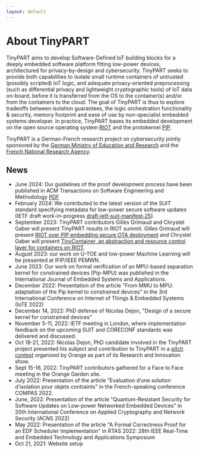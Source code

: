 ```yaml
---
layout: default
---
```


# About TinyPART

TinyPART aims to develop Software-Defined IoT building blocks for a deeply embedded software platform fitting low-power devices, architectured for privacy-by-design and cybersecurity. TinyPART seeks to provide both capabilities to isolate small runtime containers of untrusted (possibly scripted) IoT logic, and adequate privacy-oriented preprocessing (such as differential privacy and lightweight cryptographic tools) of IoT data on-board, before it is transferred from the OS to the container(s) and/or from the containers to the cloud. The goal of TinyPART is thus to explore tradeoffs between isolation guarantees, the logic orchestration functionality & security, memory footprint and ease of use by non-specialist embedded systems developer. In practice, TinyPART bases its embedded development on the open source operating system [RIOT](https://riot-os.org) and the protokernel [PIP](http://pip.univ-lille1.fr/).


TinyPART is a German-French research project on cybersecurity jointly sponsored by the [German Ministry of Education and Research](https://www.bmbf.de/bmbf/en) and the [French National Research Agency](https://anr.fr/en/).

## News
- June 2024: Our guidelines of the proof development process have been published in ACM Transactions on Software Engineering and Methodology [PDF](https://hal.science/hal-04600011)
- February 2024: We contributed to the latest version of the SUIT standard specifying metadata for low-power secure software updates (IETF draft work-in-progress [draft-ietf-suit-manifest-25](https://datatracker.ietf.org/doc/html/draft-ietf-suit-manifest-25)).
- September 2023: TinyPART contributors Gilles Grimaud and Chrystel Gaber will present TinyPART results in RIOT summit. Gilles Grimaud will present [RIOT over PIP embedding secure OTA deployment](https://summit.riot-os.org/2023/blog/speakers/gilles-grimaud/) and Chrystel Gaber will present [TinyContainer, an abstraction and resource control layer for containers on RIOT](https://summit.riot-os.org/2023/blog/speakers/chrystel-gaber/).
- August 2023: our work on U-TOE and low-power Machine Learning will be presented at IFIP/IEEE PEMWN.
- June 2023: Our work on formal verification of an MPU-based separation kernel for constrained devices (Pip-MPU) was published in the International Journal of Embedded Systems and Applications.
- December 2022: Presentation of the article "From MMU to MPU: adaptation of the Pip kernel to constrained devices" in the 3rd International Conference on Internet of Things & Embedded Systems (IoTE 2022)
- December 14, 2022: PhD defense of Nicolas Dejon, "Design of a secure kernel for constrained devices"
- November 5-11, 2022: IETF meeting in London, where implementation feedback on the upcoming SUIT and CORECONF standards was delivered and discussed.
- Oct 18-21, 2022: Nicolas Dejon, PhD candidate involved in the TinyPART project presented his subject and contribution to TinyPART in a [pitch contest](https://hellofuture.orange.com/fr/salon-de-la-recherche-et-de-linnovation/ma-these-en-3-minutes/) organised by Orange as part of its Research and Innovation show. 
- Sept 15-16, 2022: TinyPART contributors gathered for a Face to Face meeting in the Orange Garden site. 
- July 2022: Presentation of the article "Evaluation d’une solution d’isolation pour objets contraints" in the French-speaking conference COMPAS 2022. 
- June, 2022: Presentation of the article "Quantum-Resistant Security for Software Updates on Low-power Networked Embedded Devices" in 20th International Conference on Applied Cryptography and Network Security (ACNS 2022)
- May 2022: Presentation of the article "A Formal Correctness Proof for an EDF Scheduler Implementation" in RTAS 2022: 28th IEEE Real-Time and Embedded Technology and Applications Symposium
- Oct 21, 2021: Website setup

